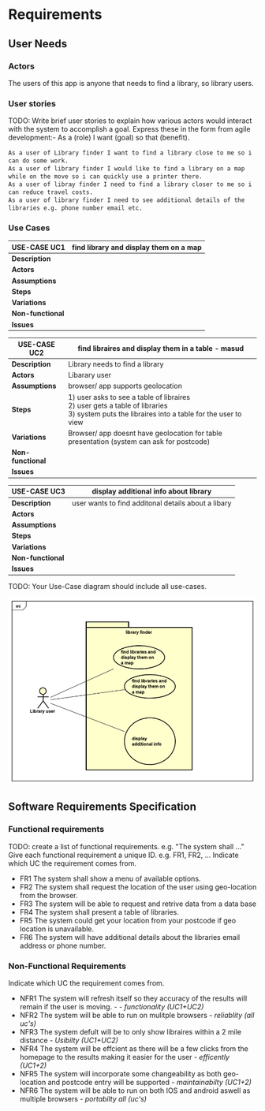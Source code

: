 # Requirements

## User Needs

### Actors
The users of this app is anyone that needs to find a library, so library users.

### User stories
TODO: Write brief user stories to explain how various actors would interact with the system to accomplish a goal.
    Express these in the form from agile development:- As a (role) I want (goal) so that (benefit). 
    
    As a user of Library finder I want to find a library close to me so i can do some work.
    As a user of library finder I would like to find a library on a map while on the move so i can quickly use a printer there.
    As a user of libray finder I need to find a library closer to me so i can reduce travel costs.
    As a user of library finder I need to see additional details of the libraries e.g. phone number email etc. 


### Use Cases


|  USE-CASE  UC1   | find library and display them on a map
| -------------------------------------- | ------------------- |
| **Description**    | |
| **Actors**         | |
| **Assumptions**    | </td></tr>
| **Steps**          | |
| **Variations**     | |
| **Non-functional** | |
| **Issues**         | |


|  USE-CASE  UC2     | find libraires and display them in a table  - masud 
| -------------------------------------- | ------------------- |
| **Description**    | Library  needs to find a library  |
| **Actors**         | Libarary  user  |
| **Assumptions**    | browser/ app supports geolocation</td></tr>
| **Steps**          | 1) user asks to see a table of libraires<br/>    2) user gets a table of libraries<br/>  3) system puts the  libraires into a table for the user to view |
| **Variations**     | Browser/ app doesnt have geolocation for table presentation (system can ask for postcode)|
| **Non-functional** |  |
| **Issues**         |  |



|  USE-CASE  UC3  | display additional info about library 
| -------------------------------------- | ------------------- |
| **Description**    | user wants to find additonal details about a libary |
| **Actors**         | |
| **Assumptions**    | </td></tr>
| **Steps**          | |
| **Variations**     | |
| **Non-functional** | |
| **Issues**         | |





TODO: Your Use-Case diagram should include all use-cases.

![UseCase Diagram](images/usecase.png)

## Software Requirements Specification
### Functional requirements
TODO: create a list of functional requirements. 
    e.g. "The system shall ..."
    Give each functional requirement a unique ID. e.g. FR1, FR2, ...
    Indicate which UC the requirement comes from.

   * FR1 The system shall show a menu of available options.
   * FR2 The system shall request the location of the user using geo-location from the browser.
   * FR3 The system will be able to request and retrive data from a data base
   * FR4 The system shall present a table of libraries. 
   * FR5 The system could  get your location from your postcode if geo location is unavailable. 
   * FR6 The system will have additional details about the libraries email address or phone number. 
   


### Non-Functional Requirements


Indicate which UC the requirement comes from.
  * NFR1 The system will refresh itself so they accuracy of the results will remain if the user is moving. - <i>- functionality (UC1+UC2)</i>
  * NFR2 The system will be able to run on mulitple browsers  <i> - reliablity (all uc's)</i>
  * NFR3 The system defult will be to only show libraires within a 2 mile distance <i> - Usibilty (UC1+UC2) </i>
  * NFR4 The system will be effcient as there will be a few clicks from the homepage to the results making it easier for the user <i> - efficently (UC1+2)</i>
  * NFR5 The system will incorporate some changeability as both geo-location and postcode entry will be supported <i> - maintainabilty (UC1+2)</i>
  * NFR6 The system will be able to run on both IOS and android aswell as multiple browsers <i> - portabilty all (uc's)</i>

   
